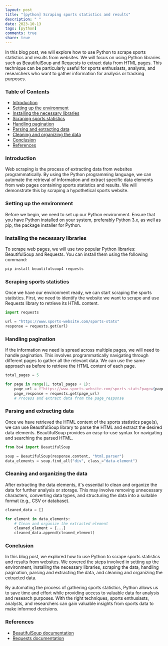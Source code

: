 ```yaml
---
layout: post
title: "[python] Scraping sports statistics and results"
description: " "
date: 2023-10-13
tags: [python]
comments: true
share: true
---
```


In this blog post, we will explore how to use Python to scrape sports statistics and results from websites. We will focus on using Python libraries such as BeautifulSoup and Requests to extract data from HTML pages. This technique can be particularly useful for sports enthusiasts, analysts, and researchers who want to gather information for analysis or tracking purposes.

### Table of Contents
- [Introduction](#introduction)
- [Setting up the environment](#setting-up-the-environment)
- [Installing the necessary libraries](#installing-the-necessary-libraries)
- [Scraping sports statistics](#scraping-sports-statistics)
- [Handling pagination](#handling-pagination)
- [Parsing and extracting data](#parsing-and-extracting-data)
- [Cleaning and organizing the data](#cleaning-and-organizing-the-data)
- [Conclusion](#conclusion)
- [References](#references)

### Introduction
Web scraping is the process of extracting data from websites programmatically. By using the Python programming language, we can automate the retrieval of information and extract specific data elements from web pages containing sports statistics and results. We will demonstrate this by scraping a hypothetical sports website.

### Setting up the environment
Before we begin, we need to set up our Python environment. Ensure that you have Python installed on your system, preferably Python 3.x, as well as pip, the package installer for Python.

### Installing the necessary libraries
To scrape web pages, we will use two popular Python libraries: BeautifulSoup and Requests. You can install them using the following command:

```python
pip install beautifulsoup4 requests
```

### Scraping sports statistics
Once we have our environment ready, we can start scraping the sports statistics. First, we need to identify the website we want to scrape and use Requests library to retrieve its HTML content.

```python
import requests

url = "https://www.sports-website.com/sports-stats"
response = requests.get(url)
```

### Handling pagination
If the information we need is spread across multiple pages, we will need to handle pagination. This involves programmatically navigating through different pages to gather all the relevant data. We can use the same approach as before to retrieve the HTML content of each page.

```python
total_pages = 5

for page in range(1, total_pages + 1):
    page_url = f"https://www.sports-website.com/sports-stats?page={page}"
    page_response = requests.get(page_url)
    # Process and extract data from the page_response
```

### Parsing and extracting data
Once we have retrieved the HTML content of the sports statistics page(s), we can use BeautifulSoup library to parse the HTML and extract the desired data elements. BeautifulSoup provides an easy-to-use syntax for navigating and searching the parsed HTML.

```python
from bs4 import BeautifulSoup

soup = BeautifulSoup(response.content, "html.parser")
data_elements = soup.find_all("div", class_="data-element")
```

### Cleaning and organizing the data
After extracting the data elements, it's essential to clean and organize the data for further analysis or storage. This may involve removing unnecessary characters, converting data types, and structuring the data into a suitable format (e.g., CSV or database).

```python
cleaned_data = []

for element in data_elements:
    # Clean and organize the extracted element
    cleaned_element = {...}
    cleaned_data.append(cleaned_element)
```

### Conclusion
In this blog post, we explored how to use Python to scrape sports statistics and results from websites. We covered the steps involved in setting up the environment, installing the necessary libraries, scraping the data, handling pagination, parsing and extracting the data, and cleaning and organizing the extracted data.

By automating the process of gathering sports statistics, Python allows us to save time and effort while providing access to valuable data for analysis and research purposes. With the right techniques, sports enthusiasts, analysts, and researchers can gain valuable insights from sports data to make informed decisions.

### References
- [BeautifulSoup documentation](https://www.crummy.com/software/BeautifulSoup/bs4/doc/)
- [Requests documentation](https://docs.python-requests.org/en/latest/)